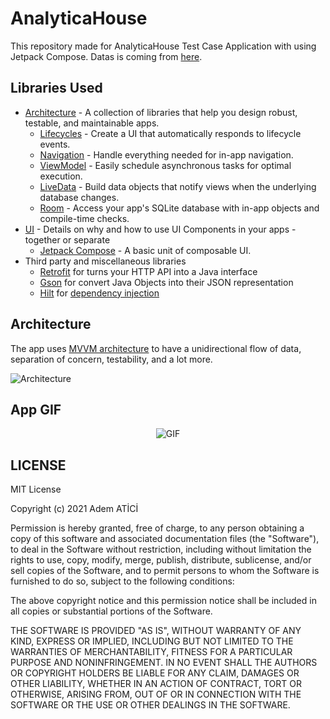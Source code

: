 # AnalyticaHouse

This repository made for AnalyticaHouse Test Case Application with using Jetpack Compose. Datas is coming from [here][1].

Libraries Used
--------------
* [Architecture][10] - A collection of libraries that help you design robust, testable, and maintainable apps.
  * [Lifecycles][11] - Create a UI that automatically responds to lifecycle events.
  * [Navigation][12] - Handle everything needed for in-app navigation.
  * [ViewModel][13] - Easily schedule asynchronous tasks for optimal execution.
  * [LiveData][14] - Build data objects that notify views when the underlying database changes.
  * [Room][15] - Access your app's SQLite database with in-app objects and compile-time checks.
* [UI][20] - Details on why and how to use UI Components in your apps - together or separate
  * [Jetpack Compose][21] - A basic unit of composable UI.
* Third party and miscellaneous libraries
  * [Retrofit][30] for turns your HTTP API into a Java interface
  * [Gson][31] for convert Java Objects into their JSON representation
  * [Hilt][32] for [dependency injection][33]

Architecture
--------------
The app uses [MVVM architecture][10] to have a unidirectional flow of data, separation of concern, testability, and a lot more.

![Architecture](https://developer.android.com/topic/libraries/architecture/images/final-architecture.png)

App GIF
--------------
<p align="center">
  <img src="https://user-images.githubusercontent.com/58858983/139599848-d8722c62-e929-4d29-902e-c4325d8c5d08.gif" alt="GIF" />
</p>


LICENSE
--------------
MIT License

Copyright (c) 2021 Adem ATİCİ

Permission is hereby granted, free of charge, to any person obtaining a copy of this software and associated documentation files (the "Software"), to deal in the Software without restriction, including without limitation the rights to use, copy, modify, merge, publish, distribute, sublicense, and/or sell copies of the Software, and to permit persons to whom the Software is furnished to do so, subject to the following conditions:

The above copyright notice and this permission notice shall be included in all copies or substantial portions of the Software.

THE SOFTWARE IS PROVIDED "AS IS", WITHOUT WARRANTY OF ANY KIND, EXPRESS OR IMPLIED, INCLUDING BUT NOT LIMITED TO THE WARRANTIES OF MERCHANTABILITY, FITNESS FOR A PARTICULAR PURPOSE AND NONINFRINGEMENT. IN NO EVENT SHALL THE AUTHORS OR COPYRIGHT HOLDERS BE LIABLE FOR ANY CLAIM, DAMAGES OR OTHER LIABILITY, WHETHER IN AN ACTION OF CONTRACT, TORT OR OTHERWISE, ARISING FROM, OUT OF OR IN CONNECTION WITH THE SOFTWARE OR THE USE OR OTHER DEALINGS IN THE SOFTWARE.

[1]: https://www.balldontlie.io/#introduction
[10]: https://developer.android.com/jetpack/compose/architecture
[11]: https://developer.android.com/jetpack/compose/lifecycle
[12]: https://developer.android.com/jetpack/compose/navigation
[13]: https://developer.android.com/jetpack/compose/state#viewmodel-state
[14]: https://developer.android.com/reference/kotlin/androidx/compose/runtime/livedata/package-summary
[15]: https://developer.android.com/training/data-storage/room
[20]: https://developer.android.com/jetpack/compose/tutorial
[21]: https://developer.android.com/jetpack/compose
[30]: https://square.github.io/retrofit/
[31]: https://github.com/google/gson
[32]: https://developer.android.com/training/dependency-injection/hilt-android
[33]: https://developer.android.com/training/dependency-injection
